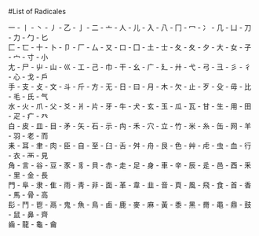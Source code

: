 #List of Radicales

一 - 丨 - 丶 - 丿 - 乙 - 亅 - 二 - 亠 - 人 - 儿 - 入 - 八 - 冂 - 冖 - 冫 - 几 - 凵 - 刀 - 力 - 勹 - 匕  
匚 - 匸 - 十 - 卜 - 卩 - 厂 - 厶 - 又 - 口 - 囗 - 土 - 士 - 夂 - 夊 - 夕 - 大 - 女 - 子 - 宀 - 寸 - 小  
尢 - 尸 - 屮 - 山 - 巛 - 工 - 己 - 巾 - 干 - 幺 - 广 - 廴 - 廾 - 弋 - 弓 - 彐 - 彡 - 彳 - 心 - 戈 - 戶   
手 - 支 - 攴 - 文 - 斗 - 斤 - 方 - 无 - 日 - 曰 - 月 - 木 - 欠 - 止 - 歹 - 殳 - 毋 - 比 - 毛 - 氏 - 气  
水 - 火 - 爪 - 父 - 爻 - 爿 - 片 - 牙 - 牛 - 犬 - 玄 - 玉 - 瓜 - 瓦 - 甘 - 生 - 用 - 田 - 疋 - 疒 - 癶  
白 - 皮 - 皿 - 目 - 矛 - 矢 - 石 - 示 - 禸 - 禾 - 穴 - 立 - 竹 - 米 - 糸 - 缶 - 网 - 羊 - 羽 - 老 - 而  
耒 - 耳 - 聿 - 肉 - 臣 - 自 - 至 - 臼 - 舌 - 舛 - 舟 - 艮 - 色 - 艸 - 虍 - 虫 - 血 - 行 - 衣 - 襾 - 見  
角 - 言 - 谷 - 豆 - 豕 - 豸 - 貝 - 赤 - 走 - 足 - 身 - 車 - 辛 - 辰 - 辵 - 邑 - 酉 - 釆 - 里 - 金 - 長  
門 - 阜 - 隶 - 隹 - 雨 - 靑 - 非 - 面 - 革 - 韋 - 韭 - 音 - 頁 - 風 - 飛 - 食 - 首 - 香 - 馬 - 骨 - 高  
髟 - 鬥 - 鬯 - 鬲 - 鬼 - 魚 - 鳥 - 鹵 - 鹿 - 麥 - 麻 - 黃 - 黍 - 黑 - 黹 - 黽 - 鼎 - 鼓 - 鼠 - 鼻 - 齊  
齒 - 龍 - 龜 - 龠